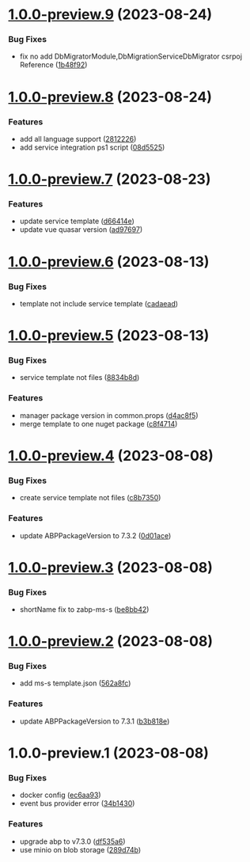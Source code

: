 # [1.0.0-preview.9](https://github.com/zyknow/AbpMicroservice/compare/v1.0.0-preview.8...v1.0.0-preview.9) (2023-08-24)


### Bug Fixes

* fix no add DbMigratorModule,DbMigrationServiceDbMigrator csrpoj Reference ([1b48f92](https://github.com/zyknow/AbpMicroservice/commit/1b48f92a5a297951fe92b1e996ce4eb448a19071))

# [1.0.0-preview.8](https://github.com/zyknow/AbpMicroservice/compare/v1.0.0-preview.7...v1.0.0-preview.8) (2023-08-24)


### Features

* add all language support ([2812226](https://github.com/zyknow/AbpMicroservice/commit/28122263abba8945f6a9e1db31dbafaa446b67eb))
* add service integration ps1 script ([08d5525](https://github.com/zyknow/AbpMicroservice/commit/08d55253a7c218098c0c804f6679603982541fbe))

# [1.0.0-preview.7](https://github.com/zyknow/AbpMicroservice/compare/v1.0.0-preview.6...v1.0.0-preview.7) (2023-08-23)


### Features

* update service template ([d66414e](https://github.com/zyknow/AbpMicroservice/commit/d66414ed8be5c54860c61705811a5b7e3718b049))
* update vue quasar version ([ad97697](https://github.com/zyknow/AbpMicroservice/commit/ad97697dd3d3b137b42ac8abd25363c11d7e7686))

# [1.0.0-preview.6](https://github.com/zyknow/AbpMicroservice/compare/v1.0.0-preview.5...v1.0.0-preview.6) (2023-08-13)


### Bug Fixes

* template not include service template ([cadaead](https://github.com/zyknow/AbpMicroservice/commit/cadaead929114e9fd3459e271eb42664e5c5505c))

# [1.0.0-preview.5](https://github.com/zyknow/AbpMicroservice/compare/v1.0.0-preview.4...v1.0.0-preview.5) (2023-08-13)


### Bug Fixes

* service template not files ([8834b8d](https://github.com/zyknow/AbpMicroservice/commit/8834b8d177e3d757df747a8d17556e109c1f6232))


### Features

* manager package version in common.props ([d4ac8f5](https://github.com/zyknow/AbpMicroservice/commit/d4ac8f5705abab83db98a2af7f338885972e0687))
* merge template to one nuget package ([c8f4714](https://github.com/zyknow/AbpMicroservice/commit/c8f4714f501187b1d1d3102a0c74e443afa9b110))

# [1.0.0-preview.4](https://github.com/zyknow/AbpMicroservice/compare/v1.0.0-preview.3...v1.0.0-preview.4) (2023-08-08)


### Bug Fixes

* create service template not files ([c8b7350](https://github.com/zyknow/AbpMicroservice/commit/c8b7350f52778a997288af9bbb5a8b8aa36af865))


### Features

* update ABPPackageVersion to 7.3.2 ([0d01ace](https://github.com/zyknow/AbpMicroservice/commit/0d01ace1e936096dbbe98f3340bf40dc316c0084))

# [1.0.0-preview.3](https://github.com/zyknow/AbpMicroservice/compare/v1.0.0-preview.2...v1.0.0-preview.3) (2023-08-08)


### Bug Fixes

* shortName fix to zabp-ms-s ([be8bb42](https://github.com/zyknow/AbpMicroservice/commit/be8bb42c9b8130c350bcf199ea07000ab9f96db8))

# [1.0.0-preview.2](https://github.com/zyknow/AbpMicroservice/compare/v1.0.0-preview.1...v1.0.0-preview.2) (2023-08-08)


### Bug Fixes

* add ms-s template.json ([562a8fc](https://github.com/zyknow/AbpMicroservice/commit/562a8fc4ecd66aa0e090827d358ef757c131e834))


### Features

* update ABPPackageVersion to 7.3.1 ([b3b818e](https://github.com/zyknow/AbpMicroservice/commit/b3b818ec145158300345a1828d4cbb8697e0e10a))

# 1.0.0-preview.1 (2023-08-08)


### Bug Fixes

* docker config ([ec6aa93](https://github.com/zyknow/AbpMicroservice/commit/ec6aa93b3ba40edb46b984ad8b89a76f0cf7f369))
* event bus provider error ([34b1430](https://github.com/zyknow/AbpMicroservice/commit/34b1430c319a2f0994dc6602006b6d974be62577))


### Features

* upgrade abp to v7.3.0 ([df535a6](https://github.com/zyknow/AbpMicroservice/commit/df535a67332bbd50caf38333d21b744ef3bd841a))
* use minio on blob storage ([289d74b](https://github.com/zyknow/AbpMicroservice/commit/289d74b8343677e1ff183e3adcff746af4a4dcf2))
